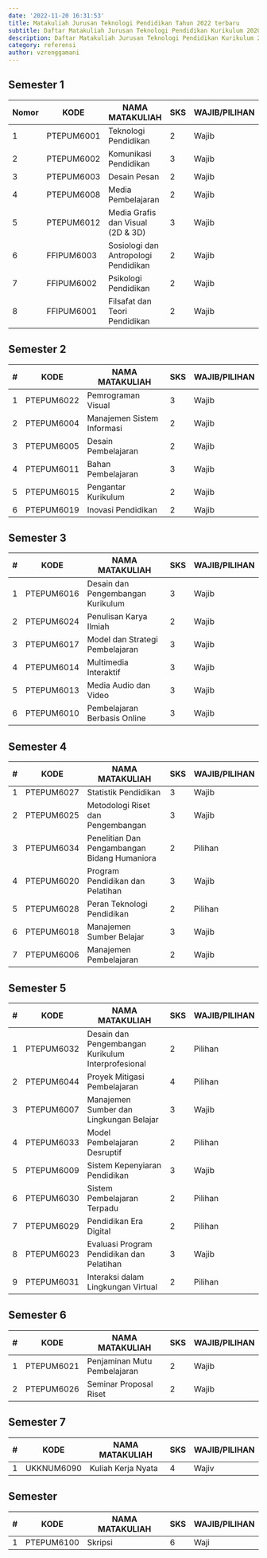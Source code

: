 ```yaml
---
date: '2022-11-20 16:31:53'
title: Matakuliah Jurusan Teknologi Pendidikan Tahun 2022 terbaru
subtitle: Daftar Matakuliah Jurusan Teknologi Pendidikan Kurikulum 2020
description: Daftar Matakuliah Jurusan Teknologi Pendidikan Kurikulum 2020
category: referensi
author: vzrenggamani
---
```


## Semester 1

| **Nomor** | **KODE**   | **NAMA MATAKULIAH**                  | **SKS** | **WAJIB/PILIHAN** |
| --------- | ---------- | ------------------------------------ | ------- | ----------------- |
| 1         | PTEPUM6001 | Teknologi Pendidikan                 | 2       | Wajib             |
| 2         | PTEPUM6002 | Komunikasi Pendidikan                | 3       | Wajib             |
| 3         | PTEPUM6003 | Desain Pesan                         | 2       | Wajib             |
| 4         | PTEPUM6008 | Media Pembelajaran                   | 2       | Wajib             |
| 5         | PTEPUM6012 | Media Grafis dan Visual (2D & 3D)    | 3       | Wajib             |
| 6         | FFIPUM6003 | Sosiologi dan Antropologi Pendidikan | 2       | Wajib             |
| 7         | FFIPUM6002 | Psikologi Pendidikan                 | 2       | Wajib             |
| 8         | FFIPUM6001 | Filsafat dan Teori Pendidikan        | 2       | Wajib             |

## Semester 2

| **\#** | **KODE**   | **NAMA MATAKULIAH**        | **SKS** | **WAJIB/PILIHAN** |
| ------ | ---------- | -------------------------- | ------- | ----------------- |
| 1      | PTEPUM6022 | Pemrograman Visual         | 3       | Wajib             |
| 2      | PTEPUM6004 | Manajemen Sistem Informasi | 2       | Wajib             |
| 3      | PTEPUM6005 | Desain Pembelajaran        | 2       | Wajib             |
| 4      | PTEPUM6011 | Bahan Pembelajaran         | 3       | Wajib             |
| 5      | PTEPUM6015 | Pengantar Kurikulum        | 2       | Wajib             |
| 6      | PTEPUM6019 | Inovasi Pendidikan         | 2       | Wajib             |

## S﻿emester 3

| **\#** | **KODE**   | **NAMA MATAKULIAH**               | **SKS** | **WAJIB/PILIHAN** |
| ------ | ---------- | --------------------------------- | ------- | ----------------- |
| 1      | PTEPUM6016 | Desain dan Pengembangan Kurikulum | 3       | Wajib             |
| 2      | PTEPUM6024 | Penulisan Karya Ilmiah            | 2       | Wajib             |
| 3      | PTEPUM6017 | Model dan Strategi Pembelajaran   | 3       | Wajib             |
| 4      | PTEPUM6014 | Multimedia Interaktif             | 3       | Wajib             |
| 5      | PTEPUM6013 | Media Audio dan Video             | 3       | Wajib             |
| 6      | PTEPUM6010 | Pembelajaran Berbasis Online      | 3       | Wajib             |

## S﻿emester 4

| **\#** | **KODE**   | **NAMA MATAKULIAH**                          | **SKS** | **WAJIB/PILIHAN** |
| ------ | ---------- | -------------------------------------------- | ------- | ----------------- |
| 1      | PTEPUM6027 | Statistik Pendidikan                         | 3       | Wajib             |
| 2      | PTEPUM6025 | Metodologi Riset dan Pengembangan            | 3       | Wajib             |
| 3      | PTEPUM6034 | Penelitian Dan Pengambangan Bidang Humaniora | 2       | Pilihan           |
| 4      | PTEPUM6020 | Program Pendidikan dan Pelatihan             | 3       | Wajib             |
| 5      | PTEPUM6028 | Peran Teknologi Pendidikan                   | 2       | Pilihan           |
| 6      | PTEPUM6018 | Manajemen Sumber Belajar                     | 3       | Wajib             |
| 7      | PTEPUM6006 | Manajemen Pembelajaran                       | 2       | Wajib             |

## S﻿emester 5

| **\#** | **KODE**   | **NAMA MATAKULIAH**                                | **SKS** | **WAJIB/PILIHAN** |
| ------ | ---------- | -------------------------------------------------- | ------- | ----------------- |
| 1      | PTEPUM6032 | Desain dan Pengembangan Kurikulum Interprofesional | 2       | Pilihan           |
| 2      | PTEPUM6044 | Proyek Mitigasi Pembelajaran                       | 4       | Pilihan           |
| 3      | PTEPUM6007 | Manajemen Sumber dan Lingkungan Belajar            | 3       | Wajib             |
| 4      | PTEPUM6033 | Model Pembelajaran Desruptif                       | 2       | Pilihan           |
| 5      | PTEPUM6009 | Sistem Kepenyiaran Pendidikan                      | 3       | Wajib             |
| 6      | PTEPUM6030 | Sistem Pembelajaran Terpadu                        | 2       | Pilihan           |
| 7      | PTEPUM6029 | Pendidikan Era Digital                             | 2       | Pilihan           |
| 8      | PTEPUM6023 | Evaluasi Program Pendidikan dan Pelatihan          | 3       | Wajib             |
| 9      | PTEPUM6031 | Interaksi dalam Lingkungan Virtual                 | 2       | Pilihan           |

## S﻿emester 6

| **\#** | **KODE**   | **NAMA MATAKULIAH**          | **SKS** | **WAJIB/PILIHAN** |
| ------ | ---------- | ---------------------------- | ------- | ----------------- |
| 1      | PTEPUM6021 | Penjaminan Mutu Pembelajaran | 2       | Wajib             |
| 2      | PTEPUM6026 | Seminar Proposal Riset       | 2       | Wajib             |

## S﻿emester 7

| **\#** | **KODE**   | **NAMA MATAKULIAH** | **SKS** | **WAJIB/PILIHAN** |
| ------ | ---------- | ------------------- | ------- | ----------------- |
| 1      | UKKNUM6090 | Kuliah Kerja Nyata  | 4       | Wajiv             |

## S﻿emester

| **\#** | **KODE**   | **NAMA MATAKULIAH** | **SKS** | **WAJIB/PILIHAN** |
| ------ | ---------- | ------------------- | ------- | ----------------- |
| 1      | PTEPUM6100 | Skripsi             | 6       | Waji              |
